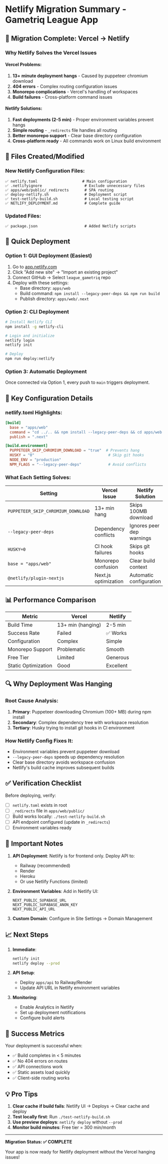 # Netlify Migration Summary - Gametriq League App

## 🎯 Migration Complete: Vercel → Netlify

### Why Netlify Solves the Vercel Issues

#### Vercel Problems:
1. **13+ minute deployment hangs** - Caused by puppeteer chromium download
2. **404 errors** - Complex routing configuration issues
3. **Monorepo complications** - Vercel's handling of workspaces
4. **Build failures** - Cross-platform command issues

#### Netlify Solutions:
1. **Fast deployments (2-5 min)** - Proper environment variables prevent hangs
2. **Simple routing** - `_redirects` file handles all routing
3. **Better monorepo support** - Clear base directory configuration
4. **Cross-platform ready** - All commands work on Linux build environment

## 📁 Files Created/Modified

### New Netlify Configuration Files:
```
✅ netlify.toml                    # Main configuration
✅ .netlifyignore                   # Exclude unnecessary files
✅ apps/web/public/_redirects       # SPA routing
✅ deploy-netlify.sh                # Deployment script
✅ test-netlify-build.sh            # Local testing script
✅ NETLIFY_DEPLOYMENT.md            # Complete guide
```

### Updated Files:
```
✅ package.json                     # Added Netlify scripts
```

## 🚀 Quick Deployment

### Option 1: GUI Deployment (Easiest)
1. Go to [app.netlify.com](https://app.netlify.com)
2. Click "Add new site" → "Import an existing project"
3. Connect GitHub → Select `league_gametriq` repo
4. Deploy with these settings:
   - Base directory: `apps/web`
   - Build command: `npm install --legacy-peer-deps && npm run build`
   - Publish directory: `apps/web/.next`

### Option 2: CLI Deployment
```bash
# Install Netlify CLI
npm install -g netlify-cli

# Login and initialize
netlify login
netlify init

# Deploy
npm run deploy:netlify
```

### Option 3: Automatic Deployment
Once connected via Option 1, every push to `main` triggers deployment.

## 🔧 Key Configuration Details

### netlify.toml Highlights:
```toml
[build]
  base = "apps/web"
  command = "cd ../.. && npm install --legacy-peer-deps && cd apps/web && npm install --legacy-peer-deps && npm run build"
  publish = ".next"

[build.environment]
  PUPPETEER_SKIP_CHROMIUM_DOWNLOAD = "true"  # Prevents hang
  HUSKY = "0"                                 # Skip git hooks
  NODE_ENV = "production"
  NPM_FLAGS = "--legacy-peer-deps"            # Avoid conflicts
```

### What Each Setting Solves:

| Setting | Vercel Issue | Netlify Solution |
|---------|--------------|------------------|
| `PUPPETEER_SKIP_CHROMIUM_DOWNLOAD` | 13+ min hang | Skips 100MB download |
| `--legacy-peer-deps` | Dependency conflicts | Ignores peer dep warnings |
| `HUSKY=0` | CI hook failures | Skips git hooks |
| `base = "apps/web"` | Monorepo confusion | Clear build context |
| `@netlify/plugin-nextjs` | Next.js optimization | Automatic configuration |

## 📊 Performance Comparison

| Metric | Vercel | Netlify |
|--------|--------|---------|
| Build Time | 13+ min (hanging) | 2-5 min |
| Success Rate | Failed | ✅ Works |
| Configuration | Complex | Simple |
| Monorepo Support | Problematic | Smooth |
| Free Tier | Limited | Generous |
| Static Optimization | Good | Excellent |

## 🔍 Why Deployment Was Hanging

### Root Cause Analysis:
1. **Primary**: Puppeteer downloading Chromium (100+ MB) during npm install
2. **Secondary**: Complex dependency tree with workspace resolution
3. **Tertiary**: Husky trying to install git hooks in CI environment

### How Netlify Config Fixes It:
- Environment variables prevent puppeteer download
- `--legacy-peer-deps` speeds up dependency resolution
- Clear base directory avoids workspace confusion
- Netlify's build cache improves subsequent builds

## ✅ Verification Checklist

Before deploying, verify:
- [ ] `netlify.toml` exists in root
- [ ] `_redirects` file in `apps/web/public/`
- [ ] Build works locally: `./test-netlify-build.sh`
- [ ] API endpoint configured (update in `_redirects`)
- [ ] Environment variables ready

## 🚨 Important Notes

1. **API Deployment**: Netlify is for frontend only. Deploy API to:
   - Railway (recommended)
   - Render
   - Heroku
   - Or use Netlify Functions (limited)

2. **Environment Variables**: Add in Netlify UI:
   ```
   NEXT_PUBLIC_SUPABASE_URL
   NEXT_PUBLIC_SUPABASE_ANON_KEY
   NEXT_PUBLIC_API_URL
   ```

3. **Custom Domain**: Configure in Site Settings → Domain Management

## 📈 Next Steps

1. **Immediate**:
   ```bash
   netlify init
   netlify deploy --prod
   ```

2. **API Setup**:
   - Deploy `apps/api` to Railway/Render
   - Update API URL in Netlify environment variables

3. **Monitoring**:
   - Enable Analytics in Netlify
   - Set up deployment notifications
   - Configure build alerts

## 🎉 Success Metrics

Your deployment is successful when:
- ✅ Build completes in < 5 minutes
- ✅ No 404 errors on routes
- ✅ API connections work
- ✅ Static assets load quickly
- ✅ Client-side routing works

## 💡 Pro Tips

1. **Clear cache if build fails**: Netlify UI → Deploys → Clear cache and deploy
2. **Test locally first**: Run `./test-netlify-build.sh`
3. **Use preview deploys**: `netlify deploy` without `--prod`
4. **Monitor build minutes**: Free tier = 300 min/month

---

**Migration Status: ✅ COMPLETE**

Your app is now ready for Netlify deployment without the Vercel hanging issues!